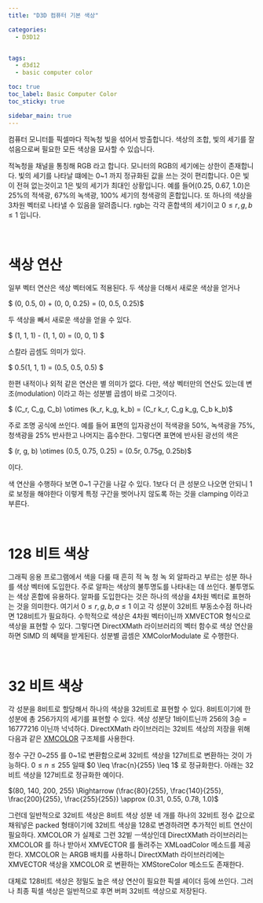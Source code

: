 ```yaml
---
title: "D3D 컴퓨터 기본 색상"

categories:
  - D3D12


tags:
  - d3d12
  - basic computer color

toc: true
toc_label: Basic Computer Color
toc_sticky: true

sidebar_main: true
---
```


컴퓨터 모니터틑 픽셀마다 적녹청 빛을 섞어서 방출합니다. 색상의 조합, 빛의 세기를 잘 섞음으로써 필요한 모든 색상을 묘사할 수 있습니다.

적녹청을 채널을 통칭해 RGB 라고 합니다. 모니터의 RGB의 세기에는 상한이 존재합니다. 빛의 세기를 나타날 떄에는 0~1 까지 정규화된 값을 쓰는 것이 편리합니다. 0은 빛이 전혀 없는것이고 1은 빛의 세기가 최대인 상황입니다. 예를 들어(0.25, 0.67, 1.0)은 25%의 적색광, 67%의 녹색광, 100% 세기의 청색광의 혼합입니다. 또 하나의 색상을 3차원 벡터로 나타낼 수 있음을 알려줍니다. rgb는 각각 혼합색의 세기이고 $0 \leq r,g,b \leq 1$ 입니다.

<br/>

# 색상 연산

일부 벡터 연산은 색상 벡터에도 적용된다. 두 색상을 더해서 새로운 색상을 얻거나 <br/>

$ (0, 0.5, 0) + (0, 0, 0.25) = (0, 0.5, 0.25)$

두 색상을 빼서 새로운 색상을 얻을 수 있다.

$ (1, 1, 1) - (1, 1, 0) = (0, 0, 1) $

스칼라 곱셈도 의미가 있다.

$ 0.5(1, 1, 1) = (0.5, 0.5, 0.5) $

한편 내적이나 외적 같은 연산은 별 의미가 없다. 다만, 색상 벡터만의 연산도 있는데 변조(modulation) 이라고 하는 성분별 곱셈이 바로 그것이다.

$ (C_r, C_g, C_b) \otimes (k_r, k_g, k_b) = (C_r k_r, C_g k_g, C_b k_b)$

주로 조명 공식에 쓰인다. 예를 들어 표면의 입자광선이 적색광을 50%, 녹색광을 75%, 청색광을 25% 반사한고 나머지는 흡수한다. 그렇다면 표면에 반사된 광선의 색은 

$ (r, g, b) \otimes (0.5, 0.75, 0.25) = (0.5r, 0.75g, 0.25b)$

이다.

색 연산을 수행하다 보면 0~1 구간을 나갈 수 있다. 1보다 더 큰 성분으 나오면 안되니 1로 보정을 해야한다 이렇게 특정 구간을 벗어나지 않도록 하는 것을 clamping 이라고 부른다.

<br/>

# 128 비트 색상

그래픽 응용 프로그램에서 색을 다룰 때 흔히 적 녹 청 녹 외 알파라고 부르는 성분 하나를 색상 벡터에 도입한다. 주로 알파는 색상의 불투명도를 나타내는 데 쓰인다. 불투명도는 색상 혼합에 유용하다. 알파를 도입한다는 것은 하나의 색상을 4차원 벡터로 표현하는 것을 의미한다. 여기서 $0 \leq r, g, b, a \leq 1$ 이고 각 성분이 32비트 부동소수점 하나라면 128비트가 필요하다. 수학적으로 색상은 4차원 벡터이닌까 XMVECTOR 형식으로 색상을 표현할 수 있다. 그렇다면 DirectXMath 라이브러리의 벡터 함수로 색상 연산을 하면 SIMD 의 혜택을 받게된다. 성분별 곱셈은 XMColorModulate 로 수행한다.

<br/>

# 32 비트 색상

각 성분을 8비트로 할당해서 하나의 색상을 32비트로 표현할 수 있다. 8비트이기에 한 성분에 총 256가지의 세기를 표현할 수 있다. 색상 성분당 1바이트닌까 256의 3승 = 16777216 이닌까 넉넉하다. DirectXMath 라이브러리는 32비트 색상의 저장을 위해 다음과 같은 [XMCOLOR](https://docs.microsoft.com/en-us/windows/win32/api/directxpackedvector/ns-directxpackedvector-xmcolor) 구조체를 사용한다.

정수 구간 0~255 를 0~1로 변환함으로써 32비트 색상을 127비트로 변환하는 것이 가능하다. $0 \leq n \leq 255$ 일때 $0 \leq \frac{n}{255} \leq 1$ 로 정규화한다. 아래는 32비트 색상을 127비트로 정규화한 예이다.

$(80, 140, 200, 255) \Rightarrow (\frac{80}{255}, \frac{140}{255}, \frac{200}{255}, \frac{255}{255}) \approx (0.31, 0.55, 0.78, 1.0)$

그런데 일반적으로 32비트 색상은 8비트 색상 성분 네 개를 하나의 32비트 정수 값으로 채워넣은 packed 형태이기에 32비트 색상을 128로 변경하려면 추가적인 비트 연산이 필요하다. XMCOLOR 가 실제로 그런 32빝 ㅡ색상인데 DirectXMath 라이브러리는 XMCOLOR 를 하나 받아서 XMVECTOR 를 돌려주는 XMLoadColor 메소드를 제공한다. XMCOLOR 는 ARGB 배치를 사용하니 DirectXMath 라이브러리에는 XMVECTOR 색상을 XMCOLOR 로 변환하는 XMStoreColor 메소드도 존재한다.

대체로 128비트 색상은 정밀도 높은 색상 연산이 필요한 픽셀 셰이더 등에 쓰인다. 그러나 최종 픽셀 색상은 일반적으로 후면 버퍼 32비트 색상으로 저장된다.

<br/>

